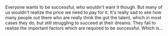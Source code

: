 Everyone wants to be successful, who wouldn't want it though. But many of us wouldn't realize the price we need to pay for it. 
It's really sad to see how many people out there who are really think the got the talent, which in most cases they do, but still struggling to succeed at their dreams.
They fail to realize the important factors which are required to be successful. Which is...
